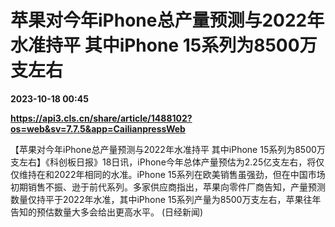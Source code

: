 # 苹果对今年iPhone总产量预测与2022年水准持平 其中iPhone 15系列为8500万支左右

**2023-10-18 00:45**

**https://api3.cls.cn/share/article/1488102?os=web&sv=7.7.5&app=CailianpressWeb**

【苹果对今年iPhone总产量预测与2022年水准持平 其中iPhone 15系列为8500万支左右】《科创板日报》18日讯，iPhone今年总体产量预估为2.25亿支左右，将仅仅维持在和2022年相同的水准。iPhone 15系列在欧美销售虽强劲，但在中国市场初期销售不振、逊于前代系列。多家供应商指出，苹果向零件厂商告知，产量预测数量仅持平于2022年水准，其中iPhone 15系列产量为8500万支左右，苹果往年告知的预估数量大多会给出更高水平。 (日经新闻)